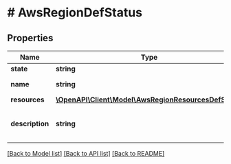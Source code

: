 # # AwsRegionDefStatus

## Properties

Name | Type | Description | Notes
------------ | ------------- | ------------- | -------------
**state** | **string** |  | [optional]
**name** | **string** | aws_region name. | [optional]
**resources** | [**\OpenAPI\Client\Model\AwsRegionResourcesDefStatus**](AwsRegionResourcesDefStatus.md) |  | [optional]
**description** | **string** | A description for aws_region. | [optional]

[[Back to Model list]](../../README.md#models) [[Back to API list]](../../README.md#endpoints) [[Back to README]](../../README.md)
